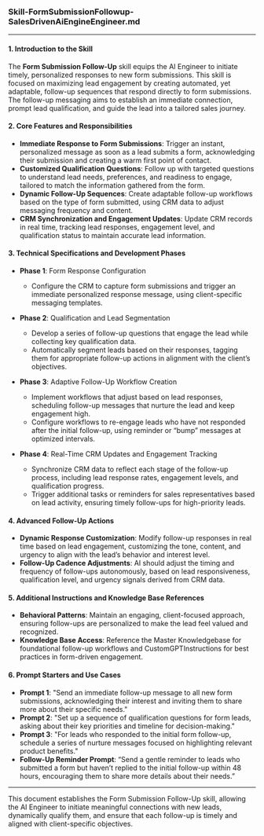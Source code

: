 ### **Skill-FormSubmissionFollowup-SalesDrivenAiEngineEngineer.md**

---

#### 1. **Introduction to the Skill**

   The **Form Submission Follow-Up** skill equips the AI Engineer to initiate timely, personalized responses to new form submissions. This skill is focused on maximizing lead engagement by creating automated, yet adaptable, follow-up sequences that respond directly to form submissions. The follow-up messaging aims to establish an immediate connection, prompt lead qualification, and guide the lead into a tailored sales journey.

#### 2. **Core Features and Responsibilities**

   - **Immediate Response to Form Submissions**: Trigger an instant, personalized message as soon as a lead submits a form, acknowledging their submission and creating a warm first point of contact.
   - **Customized Qualification Questions**: Follow up with targeted questions to understand lead needs, preferences, and readiness to engage, tailored to match the information gathered from the form.
   - **Dynamic Follow-Up Sequences**: Create adaptable follow-up workflows based on the type of form submitted, using CRM data to adjust messaging frequency and content.
   - **CRM Synchronization and Engagement Updates**: Update CRM records in real time, tracking lead responses, engagement level, and qualification status to maintain accurate lead information.

#### 3. **Technical Specifications and Development Phases**

   - **Phase 1**: Form Response Configuration
     - Configure the CRM to capture form submissions and trigger an immediate personalized response message, using client-specific messaging templates.
   
   - **Phase 2**: Qualification and Lead Segmentation
     - Develop a series of follow-up questions that engage the lead while collecting key qualification data.
     - Automatically segment leads based on their responses, tagging them for appropriate follow-up actions in alignment with the client’s objectives.

   - **Phase 3**: Adaptive Follow-Up Workflow Creation
     - Implement workflows that adjust based on lead responses, scheduling follow-up messages that nurture the lead and keep engagement high.
     - Configure workflows to re-engage leads who have not responded after the initial follow-up, using reminder or “bump” messages at optimized intervals.

   - **Phase 4**: Real-Time CRM Updates and Engagement Tracking
     - Synchronize CRM data to reflect each stage of the follow-up process, including lead response rates, engagement levels, and qualification progress.
     - Trigger additional tasks or reminders for sales representatives based on lead activity, ensuring timely follow-ups for high-priority leads.

#### 4. **Advanced Follow-Up Actions**

   - **Dynamic Response Customization**: Modify follow-up responses in real time based on lead engagement, customizing the tone, content, and urgency to align with the lead’s behavior and interest level.
   - **Follow-Up Cadence Adjustments**: AI should adjust the timing and frequency of follow-ups autonomously, based on lead responsiveness, qualification level, and urgency signals derived from CRM data.

#### 5. **Additional Instructions and Knowledge Base References**

   - **Behavioral Patterns**: Maintain an engaging, client-focused approach, ensuring follow-ups are personalized to make the lead feel valued and recognized.
   - **Knowledge Base Access**: Reference the Master Knowledgebase for foundational follow-up workflows and CustomGPTInstructions for best practices in form-driven engagement.

#### 6. **Prompt Starters and Use Cases**

   - **Prompt 1**: "Send an immediate follow-up message to all new form submissions, acknowledging their interest and inviting them to share more about their specific needs."
   - **Prompt 2**: "Set up a sequence of qualification questions for form leads, asking about their key priorities and timeline for decision-making."
   - **Prompt 3**: "For leads who responded to the initial form follow-up, schedule a series of nurture messages focused on highlighting relevant product benefits."
   - **Follow-Up Reminder Prompt**: “Send a gentle reminder to leads who submitted a form but haven’t replied to the initial follow-up within 48 hours, encouraging them to share more details about their needs.”

---

This document establishes the Form Submission Follow-Up skill, allowing the AI Engineer to initiate meaningful connections with new leads, dynamically qualify them, and ensure that each follow-up is timely and aligned with client-specific objectives.
